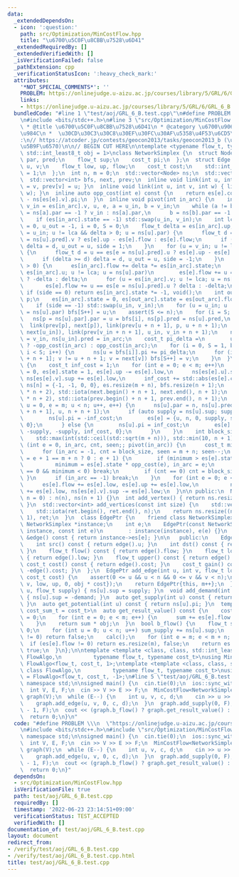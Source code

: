 ```yaml
---
data:
  _extendedDependsOn:
  - icon: ':question:'
    path: src/Optimization/MinCostFlow.hpp
    title: "\u6700\u5C0F\u8CBB\u7528\u6D41"
  _extendedRequiredBy: []
  _extendedVerifiedWith: []
  _isVerificationFailed: false
  _pathExtension: cpp
  _verificationStatusIcon: ':heavy_check_mark:'
  attributes:
    '*NOT_SPECIAL_COMMENTS*': ''
    PROBLEM: https://onlinejudge.u-aizu.ac.jp/courses/library/5/GRL/6/GRL_6_B
    links:
    - https://onlinejudge.u-aizu.ac.jp/courses/library/5/GRL/6/GRL_6_B
  bundledCode: "#line 1 \"test/aoj/GRL_6_B.test.cpp\"\n#define PROBLEM \\\n  \"https://onlinejudge.u-aizu.ac.jp/courses/library/5/GRL/6/GRL_6_B\"\
    \n#include <bits/stdc++.h>\n#line 3 \"src/Optimization/MinCostFlow.hpp\"\n/**\n\
    \ * @title \u6700\u5C0F\u8CBB\u7528\u6D41\n * @category \u6700\u9069\u5316\u554F\
    \u984C\n *  \u30CD\u30C3\u30C8\u30EF\u30FC\u30AF\u5358\u4F53\u6CD5\n */\n// verify\u7528\
    :\n// https://atcoder.jp/contests/geocon2013/tasks/geocon2013_b (\u30B3\u30B9\u30C8\
    \u5B9F\u6570)\n\n// BEGIN CUT HERE\n\ntemplate <typename flow_t, typename cost_t,\
    \ std::int_least8_t obj = 1>\nclass NetworkSimplex {\n  struct Node {\n    int\
    \ par, pred;\n    flow_t sup;\n    cost_t pi;\n  };\n  struct Edge {\n    int\
    \ u, v;\n    flow_t low, up, flow;\n    cost_t cost;\n    std::int_least8_t state\
    \ = 1;\n  };\n  int n, m = 0;\n  std::vector<Node> ns;\n  std::vector<Edge> es;\n\
    \  std::vector<int> bfs, next, prev;\n  inline void link(int u, int v) { next[u]\
    \ = v, prev[v] = u; }\n  inline void link(int u, int v, int w) { link(u, v), link(v,\
    \ w); }\n  inline auto opp_cost(int e) const {\n    return es[e].cost + ns[es[e].u].pi\
    \ - ns[es[e].v].pi;\n  }\n  inline void pivot(int in_arc) {\n    int u_in = es[in_arc].u,\
    \ v_in = es[in_arc].v, u, e, a = u_in, b = v_in;\n    while (a != b)\n      a\
    \ = ns[a].par == -1 ? v_in : ns[a].par,\n      b = ns[b].par == -1 ? u_in : ns[b].par;\n\
    \    if (es[in_arc].state == -1) std::swap(u_in, v_in);\n    int lca = a, side\
    \ = 0, u_out = -1, i = 0, S = 0;\n    flow_t delta = es[in_arc].up;\n    for (u\
    \ = u_in; u != lca && delta > 0; u = ns[u].par) {\n      flow_t d = u == es[e\
    \ = ns[u].pred].v ? es[e].up - es[e].flow : es[e].flow;\n      if (delta > d)\
    \ delta = d, u_out = u, side = 1;\n    }\n    for (u = v_in; u != lca; u = ns[u].par)\
    \ {\n      flow_t d = u == es[e = ns[u].pred].u ? es[e].up - es[e].flow : es[e].flow;\n\
    \      if (delta >= d) delta = d, u_out = u, side = -1;\n    }\n    if (delta\
    \ > 0) {\n      es[in_arc].flow += delta *= es[in_arc].state;\n      for (u =\
    \ es[in_arc].u; u != lca; u = ns[u].par)\n        es[e].flow += u == es[e = ns[u].pred].u\
    \ ? -delta : delta;\n      for (u = es[in_arc].v; u != lca; u = ns[u].par)\n \
    \       es[e].flow += u == es[e = ns[u].pred].u ? delta : -delta;\n    }\n   \
    \ if (side == 0) return es[in_arc].state *= -1, void();\n    int out_arc = ns[u_out].pred,\
    \ p;\n    es[in_arc].state = 0, es[out_arc].state = es[out_arc].flow ? -1 : 1;\n\
    \    if (side == -1) std::swap(u_in, v_in);\n    for (u = u_in; u != u_out; u\
    \ = ns[u].par) bfs[S++] = u;\n    assert(S <= n);\n    for (i = S; i--;)\n   \
    \   ns[p = ns[u].par].par = u = bfs[i], ns[p].pred = ns[u].pred,\n           \
    \  link(prev[p], next[p]), link(prev[u + n + 1], p, u + n + 1);\n    link(prev[u_in],\
    \ next[u_in]), link(prev[v_in + n + 1], u_in, v_in + n + 1);\n    ns[u_in].par\
    \ = v_in, ns[u_in].pred = in_arc;\n    cost_t pi_delta =\n        u_in == es[in_arc].u\
    \ ? -opp_cost(in_arc) : opp_cost(in_arc);\n    for (i = 0, S = 1, bfs[0] = u_in;\
    \ i < S; i++) {\n      ns[u = bfs[i]].pi += pi_delta;\n      for (int v = next[u\
    \ + n + 1]; v != u + n + 1; v = next[v]) bfs[S++] = v;\n    }\n  }\n  void calc()\
    \ {\n    cost_t inf_cost = 1;\n    for (int e = 0; e < m; e++)\n      es[e].flow\
    \ = 0, es[e].state = 1, es[e].up -= es[e].low,\n      ns[es[e].u].sup -= es[e].low,\
    \ ns[es[e].v].sup += es[e].low,\n      inf_cost += std::abs(es[e].cost);\n   \
    \ ns[n] = {-1, -1, 0, 0}, es.resize(m + n), bfs.resize(n + 1);\n    next.resize(2\
    \ * n + 2), std::iota(next.begin() + n + 1, next.end(), n + 1);\n    prev.resize(2\
    \ * n + 2), std::iota(prev.begin() + n + 1, prev.end(), n + 1);\n    for (int\
    \ u = 0, e = m; u < n; u++, e++) {\n      ns[u].par = n, ns[u].pred = e, link(prev[n\
    \ + n + 1], u, n + n + 1);\n      if (auto supply = ns[u].sup; supply >= 0) {\n\
    \        ns[u].pi = -inf_cost;\n        es[e] = {u, n, 0, supply, supply, inf_cost,\
    \ 0};\n      } else {\n        ns[u].pi = inf_cost;\n        es[e] = {n, u, 0,\
    \ -supply, -supply, inf_cost, 0};\n      }\n    }\n    int block_size =\n    \
    \    std::max(int(std::ceil(std::sqrt(m + n))), std::min(10, n + 1));\n    for\
    \ (int e = 0, in_arc, cnt, seen;; pivot(in_arc)) {\n      cost_t minimum = 0;\n\
    \      for (in_arc = -1, cnt = block_size, seen = m + n; seen--;\n           e\
    \ = e + 1 == m + n ? 0 : e + 1) {\n        if (minimum > es[e].state * opp_cost(e))\n\
    \          minimum = es[e].state * opp_cost(e), in_arc = e;\n        if (--cnt\
    \ == 0 && minimum < 0) break;\n        if (cnt == 0) cnt = block_size;\n     \
    \ }\n      if (in_arc == -1) break;\n    }\n    for (int e = 0; e < m; e++)\n\
    \      es[e].flow += es[e].low, es[e].up += es[e].low,\n          ns[es[e].u].sup\
    \ += es[e].low, ns[es[e].v].sup -= es[e].low;\n  }\n\n public:\n  NetworkSimplex(int\
    \ n = 0) : n(n), ns(n + 1) {}\n  int add_vertex() { return ns.resize(n + 2), n++;\
    \ }\n  std::vector<int> add_vertices(const int size) {\n    std::vector<int> ret(size);\n\
    \    std::iota(ret.begin(), ret.end(), n);\n    return ns.resize((n += size) +\
    \ 1), ret;\n  }\n  class EdgePtr {\n    friend class NetworkSimplex;\n    const\
    \ NetworkSimplex *instance;\n    int e;\n    EdgePtr(const NetworkSimplex *const\
    \ instance, const int e)\n        : instance(instance), e(e) {}\n    const Edge\
    \ &edge() const { return instance->es[e]; }\n\n   public:\n    EdgePtr() = default;\n\
    \    int src() const { return edge().u; }\n    int dst() const { return edge().v;\
    \ }\n    flow_t flow() const { return edge().flow; }\n    flow_t lower() const\
    \ { return edge().low; }\n    flow_t upper() const { return edge().up; }\n   \
    \ cost_t cost() const { return edge().cost; }\n    cost_t gain() const { return\
    \ -edge().cost; }\n  };\n  EdgePtr add_edge(int u, int v, flow_t low, flow_t up,\
    \ cost_t cost) {\n    assert(0 <= u && u < n && 0 <= v && v < n);\n    es.push_back({u,\
    \ v, low, up, 0, obj * cost});\n    return EdgePtr{this, m++};\n  }\n  void add_supply(int\
    \ u, flow_t supply) { ns[u].sup = supply; }\n  void add_demand(int u, flow_t demand)\
    \ { ns[u].sup = -demand; }\n  auto get_supply(int u) const { return ns[u].sup;\
    \ }\n  auto get_potential(int u) const { return ns[u].pi; }\n  template <typename\
    \ cost_sum_t = cost_t>\n  auto get_result_value() const {\n    cost_sum_t sum\
    \ = 0;\n    for (int e = 0; e < m; e++) {\n      sum += es[e].flow * cost_sum_t(es[e].cost);\n\
    \    }\n    return sum * obj;\n  }\n  bool b_flow() {\n    flow_t sum_supply =\
    \ 0;\n    for (int u = 0; u < n; u++) sum_supply += ns[u].sup;\n    if (sum_supply\
    \ != 0) return false;\n    calc();\n    for (int e = m; e < m + n; e++)\n    \
    \  if (es[e].flow != 0) return es.resize(m), false;\n    return es.resize(m),\
    \ true;\n  }\n};\n\ntemplate <template <class, class, std::int_least8_t> class\
    \ FlowAlgo,\n          typename flow_t, typename cost_t>\nusing MinCostFlow =\
    \ FlowAlgo<flow_t, cost_t, 1>;\ntemplate <template <class, class, std::int_least8_t>\
    \ class FlowAlgo,\n          typename flow_t, typename cost_t>\nusing MaxGainFlow\
    \ = FlowAlgo<flow_t, cost_t, -1>;\n#line 5 \"test/aoj/GRL_6_B.test.cpp\"\nusing\
    \ namespace std;\n\nsigned main() {\n  cin.tie(0);\n  ios::sync_with_stdio(0);\n\
    \  int V, E, F;\n  cin >> V >> E >> F;\n  MinCostFlow<NetworkSimplex, int, int>\
    \ graph(V);\n  while (E--) {\n    int u, v, c, d;\n    cin >> u >> v >> c >> d;\n\
    \    graph.add_edge(u, v, 0, c, d);\n  }\n  graph.add_supply(0, F), graph.add_demand(V\
    \ - 1, F);\n  cout << (graph.b_flow() ? graph.get_result_value() : -1) << endl;\n\
    \  return 0;\n}\n"
  code: "#define PROBLEM \\\n  \"https://onlinejudge.u-aizu.ac.jp/courses/library/5/GRL/6/GRL_6_B\"\
    \n#include <bits/stdc++.h>\n#include \"src/Optimization/MinCostFlow.hpp\"\nusing\
    \ namespace std;\n\nsigned main() {\n  cin.tie(0);\n  ios::sync_with_stdio(0);\n\
    \  int V, E, F;\n  cin >> V >> E >> F;\n  MinCostFlow<NetworkSimplex, int, int>\
    \ graph(V);\n  while (E--) {\n    int u, v, c, d;\n    cin >> u >> v >> c >> d;\n\
    \    graph.add_edge(u, v, 0, c, d);\n  }\n  graph.add_supply(0, F), graph.add_demand(V\
    \ - 1, F);\n  cout << (graph.b_flow() ? graph.get_result_value() : -1) << endl;\n\
    \  return 0;\n}"
  dependsOn:
  - src/Optimization/MinCostFlow.hpp
  isVerificationFile: true
  path: test/aoj/GRL_6_B.test.cpp
  requiredBy: []
  timestamp: '2022-06-23 23:14:51+09:00'
  verificationStatus: TEST_ACCEPTED
  verifiedWith: []
documentation_of: test/aoj/GRL_6_B.test.cpp
layout: document
redirect_from:
- /verify/test/aoj/GRL_6_B.test.cpp
- /verify/test/aoj/GRL_6_B.test.cpp.html
title: test/aoj/GRL_6_B.test.cpp
---
```


